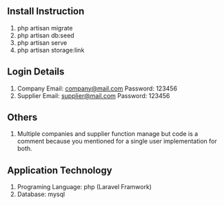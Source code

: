 
## Install Instruction
1. php artisan migrate
2. php artisan db:seed
3. php artisan serve
4. php artisan storage:link

## Login Details 
1. Company
    Email: company@mail.com
    Password: 123456
2. Supplier
    Email: supplier@mail.com
    Password: 123456

## Others
1. Multiple companies and supplier function manage but code is a comment because you mentioned for a single user implementation for both.  

## Application Technology
1. Programing Language: php (Laravel Framwork)
2. Database: mysql

